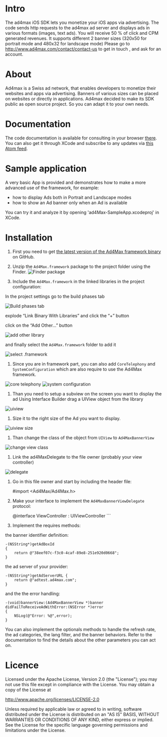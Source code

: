 Intro
=======================

The ad4max iOS SDK lets you monetize your iOS apps via advertising. 
The code sends http requests to the ad4max ad server and displays ads in various formats (images, text ads).
You will receive 50 % of click and CPM generated revenues.
It supports different 2 banner sizes (320x50 for portrait mode and 480x32 for landscape mode)
Please go to http://www.ad4max.com/contact/contact-us to get in touch , and ask for an account.

About
=======================
Ad4max is a Swiss ad network, that enables developers to monetize their websites and apps via advertising. Banners of various sizes can be placed on websites or directly in applications. 
Ad4max decided to make its SDK public as open source project. So you can adapt it to your own needs.

Documentation
=======================

The code documentation is available for consulting in your browser [there](http://clentz.github.com/ad4Max-SampleApp-iOS/).
You can also get it through XCode and subscribe to any updates via [this Atom feed](http://clentz.github.com/ad4Max-SampleApp-iOS/publish/com.publigroup.ad4Max.atom).

Sample application
=======================

A very basic App is provided and demonstrates how to make a more advanced use of the framework, for example:
- how to display Ads both in Portrait and Landscape modes
- how to show an Ad banner only when an Ad is available

You can try it and analyze it by opening 'ad4Max-SampleApp.xcodeproj' in XCode.

Installation
=======================

1. First you need to get [the latest version of the Ad4Max framework binary](http://clentz.github.com/ad4Max-SampleApp-iOS/framework/Ad4Max.framework.zip) on GitHub.

1. Unzip the `Ad4Max.framework` package to the project folder using the Finder.
![Finder package](http://clentz.github.com/ad4Max-SampleApp-iOS/tutorial/01.png)

1. Include the `Ad4Max.framework` in the linked libraries in the project configuration:

In the project settings go to the build phases tab

![Build phases tab](http://clentz.github.com/ad4Max-SampleApp-iOS/tutorial/02.png)


explode “Link Binary With Libraries” and click the “+” button

click on the “Add Other...” button

![add other library](http://clentz.github.com/ad4Max-SampleApp-iOS/tutorial/03.png)

and finally select the `Ad4Max.framework` folder to add it

![select .framework](http://clentz.github.com/ad4Max-SampleApp-iOS/tutorial/04.png)

1. Since you are in framework part, you can also add `CoreTelephony` and `SystemConfiguration` which are  also require to use the Ad4Max framework.

![core telephony](http://clentz.github.com/ad4Max-SampleApp-iOS/tutorial/05.png)
![system configuration](http://clentz.github.com/ad4Max-SampleApp-iOS/tutorial/06.png)

1. Than you need to setup a subview on the screen you want to display the ad
Using Interface Builder drag a UIView object from the library

![uiview](http://clentz.github.com/ad4Max-SampleApp-iOS/tutorial/07.png)

1. Size it to the right size of the Ad you want to display.

![uiview size](http://clentz.github.com/ad4Max-SampleApp-iOS/tutorial/08.png)

1. Than change the class of the object from `UIView` to `Ad4MaxBannerView`

![change view class](http://clentz.github.com/ad4Max-SampleApp-iOS/tutorial/09.png)

1. Link the ad4MaxDelegate to the file owner (probably your view controller)

![delegate](http://clentz.github.com/ad4Max-SampleApp-iOS/tutorial/10.png)

1. Go in this file owner and start by including the header file:

	#import <Ad4Max/Ad4Max.h>

1. Make your interface to implement the `Ad4MaxBannerViewDelegate` protocol:

	@interface ViewController : UIViewController <Ad4MaxBannerViewDelegate>```

1. Implement the requires methods:
	
the banner identifier definition:

	-(NSString*)getAdBoxId
	{
		return @"38eef07c-f3c0-4caf-89e8-251e920d0668";
	}

the ad server of your provider:

	-(NSString*)getAdServerURL {
    	return @"adtest.ad4max.com";
	}

and the the error handling:

	-(void)bannerView:(Ad4MaxBannerView *)banner didFailToReceiveAdWithError:(NSError *)error
	{
	    NSLog(@"Error: %@",error);
	}

You can also implement the optionals methods to handle the refresh rate, the ad categories, the lang filter, and the banner behaviors. Refer to the documentation to find the details about the other parameters you can act on.


Licence
===========

Licensed under the Apache License, Version 2.0 (the "License"); you may not
use this file except in compliance with the License.  You may obtain a copy
of the License at

http://www.apache.org/licenses/LICENSE-2.0

Unless required by applicable law or agreed to in writing, software
distributed under the License is distributed on an "AS IS" BASIS, WITHOUT
WARRANTIES OR CONDITIONS OF ANY KIND, either express or implied.  See the
License for the specific language governing permissions and limitations under
the License.